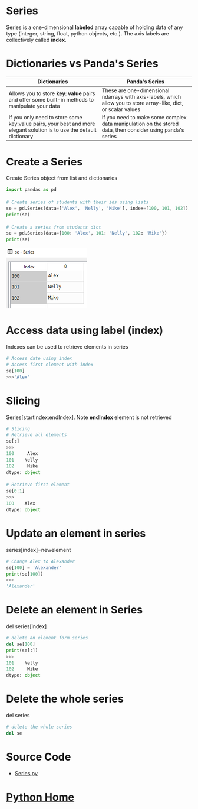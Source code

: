 # Series
Series is a one-dimensional **labeled** array capable of holding data of any type (integer, string, float, python objects, etc.). The axis labels are collectively called **index**.

# Dictionaries vs Panda's Series

Dictionaries | Panda's Series
---|---
Allows you to store **key: value** pairs and offer some built-in methods to manipulate your data| These are one-dimensional ndarrays with axis-labels, which allow you to store array-like, dict, or scalar values
If you only need to store some key:value pairs, your best and more elegant solution is to use the default dictionary| If you need to make some complex data manipulation on the stored data, then consider using panda's series
# Create a Series
Create Series object from list and dictionaries
```Python
import pandas as pd

# Create series of students with their ids using lists
se = pd.Series(data=['Alex', 'Nelly', 'Mike'], index=[100, 101, 102])
print(se)

# Create a series from students dict
se = pd.Series(data={100: 'Alex', 101: 'Nelly', 102: 'Mike'})
print(se)
```
![Series](Series.PNG)
# Access data using label (index)
Indexes can be used to retrieve elements in series
```Python
# Access date using index
# Access first element with index
se[100]
>>>'Alex'
```
# Slicing
Series[startIndex:endIndex]. Note **endIndex** element is not retrieved
```Python
# Slicing
# Retrieve all elements
se[:]
>>>
100     Alex
101    Nelly
102     Mike
dtype: object

# Retrieve first element
se[0:1]
>>>
100    Alex
dtype: object
```
# Update an element in series
series[index]=newelement
```Python
# Change Alex to Alexander
se[100] = 'Alexander'
print(se[100])
>>>
'Alexander'
```
# Delete an element in Series
del series[index]
```Python
# delete an element form series
del se[100]
print(se[:])
>>>
101    Nelly
102     Mike
dtype: object
```
# Delete the whole series
del series
```Python
# delete the whole series
del se
```
# Source Code
- [Series.py](Series.py)

# [Python Home](index.html#Series)
